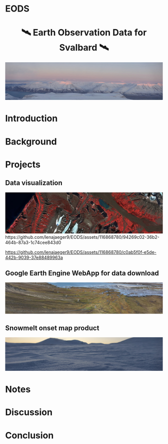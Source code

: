 # EODS
<h1 align="center"> 🛰️ Earth Observation Data for Svalbard 🛰️</h1>

<p align="center">
<img src = "https://github.com/lenajaeger9/EODS/blob/3c2334b9ad7d68090c21676b42e5051c4e50e86c/figures/intro.JPG" alt ="Introduction">
</p>

# Introduction

# Background 

# Projects 

## Data visualization
<img src ="https://github.com/lenajaeger9/EODS/blob/ceae641bc3b47d29a05bd40e0f9b7d1cc46fc3f8/figures/RS_visual%202.jpg">
https://github.com/lenajaeger9/EODS/assets/116868780/94269c02-36b2-464b-87a3-1c74cee843d0 

https://github.com/lenajaeger9/EODS/assets/116868780/c0ab5f0f-e5de-442b-9039-37e88489963a






## Google Earth Engine WebApp for data download
<img src = "https://github.com/lenajaeger9/EODS/blob/ceae641bc3b47d29a05bd40e0f9b7d1cc46fc3f8/figures/vegetation2.JPG">

## Snowmelt onset map product
<img src ="https://github.com/lenajaeger9/EODS/blob/22b05b17a9b1d3a850b37e0a595915262c77e2f0/figures/snow3.JPG"> 

# Notes

# Discussion

# Conclusion

